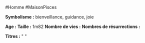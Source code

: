 #Homme #MaisonPisces

**Symbolisme :** bienveillance, guidance, joie

**Age :**
**Taille :** 1m82
**Nombre de vies :**
**Nombres de résurrections :**

**Titres :** 
"
"

